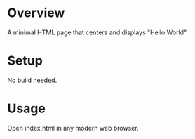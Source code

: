 # Overview
A minimal HTML page that centers and displays "Hello World".

# Setup
No build needed.

# Usage
Open index.html in any modern web browser.